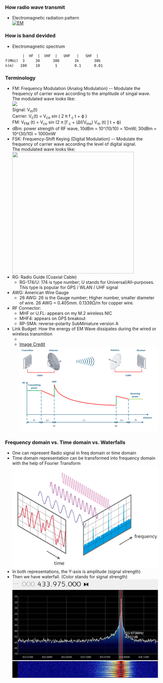 ### How radio wave transmit
* Electromagnetic radiation pattern<br/>
[![EM](http://img.youtube.com/vi/FWCN_uI5ygY/0.jpg)](https://youtu.be/FWCN_uI5ygY "EM")
### How is band devided 
* Electromagnetic spectrum 
```
        |  HF  |  VHF  |   UHF   |   SHF  |
f(MHz)  3     30      300       3k       30k
λ(m)   100    10       1        0.1      0.01
``` 
### Terminology
* FM: Frequency Modulation (Analog Modulation) -- Modulate the frequency of carrier wave according to the amplitude of singal wave. 
<br/>The modulated wave looks like:<br/>
<img src='https://upload.wikimedia.org/wikipedia/commons/a/a4/Amfm3-en-de.gif'></img><br/>
Signal:  V<SUB>m</SUB>(t) <br/>
Carrier:  V<SUB>c</SUB>(t) = V<SUB>co</SUB> sin ( 2 π f <SUB>c</SUB> t + ϕ ) <br/>
FM:  V<SUB>FM</SUB> (t) = V<SUB>co</SUB> sin (2 π [f <SUB>c</SUB> + (Δf/V<SUB>mo</SUB>) V<SUB>m</SUB> (t) ] t + ϕ) <br/>
* dBm: power strength of RF wave, 10dBm = 10^(10/10) = 10mW; 30dBm = 10^(30/10) = 1000mW  
* FSK: Frequency-Shift Keying (Digital Modulation) -- Modulate the frequency of carrier wave according the level of digital signal. 
<br/>The modulated wave looks like:<br/>
<img src='https://upload.wikimedia.org/wikipedia/commons/3/39/Fsk.svg' width='400' height='400'></img> 
* RG: Radio Guide (Coaxial Cable)
  * RG-174/U: 174 is type number; U stands for Universal/All-purposes. This type is popular for GPS / WLAN / UHF signal
* AWG: American Wire Gauge
  * 26 AWG: 26 is the Gauge number; Higher number, smaller diameter of wire. 26 AWG = 0.405mm. 0.1339Ω/m for copper wire. 
* RF Connector:
  * MHF or U.FL: appears on my M.2 wireless NIC
  * MHF4: appears on GPS breakout
  * RP-SMA: reverse-polarity SubMiniature version A  
* Link Budget: How the energy of EM Wave dissipates during the wired or wireless transmition
  * <br/>
  * [Image Credit](https://academy.infinetwireless.com/en/online-education/wireless-networking-fundamentals/8)
<img src="budget.png"></img>
### Frequency domain vs. Time domain vs. Waterfalls
* One can represent Radio signal in freq domain or time domain
* Time domain representation can be transformed into frequency domain with the help of Fourier Transform
<br/><img src="FT.png"> </img> 
* In both representations, the Y-axis is amplitude (signal strength)
* Then we have waterfall. (Color stands for signal strength)
<br/><img src="waterfall.png"> </img> 
